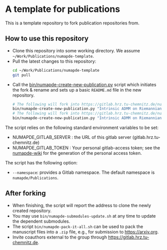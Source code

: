 # A template for publications
This is a template repository to fork publication repositories from.

## How to use this repository
* Clone this repository into some working directory. We assume `~/Work/Publications/numapde-template`.
* Pull the latest changes to this repository:
  ````bash
  cd ~/Work/Publications/numapde-template
  git pull
  ````
* Call the [bin/numapde-create-new-publication.py](bin/numapde-create-new-publication.py) script which initiates the fork & rename and sets up a basic `README.md` file in the new repository.
  ````bash
  # The following will fork into https://gitlab.hrz.tu-chemnitz.de/numapde/Publications/Riemannian-ADMM
  bin/numapde-create-new-publication.py "Intrinsic ADMM on Riemannian Manifolds" "Riemannian ADMM"
  # The following will fork into https://gitlab.hrz.tu-chemnitz.de/numapde/Sandbox/Riemannian-ADMM
  bin/numapde-create-new-publication.py "Intrinsic ADMM on Riemannian Manifolds" "Riemannian ADMM" --namespace numapde/Sandbox 
  ````

The script relies on the following standard environment variables to be set:
*  NUMAPDE_GITLAB_SERVER : the URL of this gitlab server (gitlab.hrz.tu-chemnitz.de)
*  NUMAPDE_GITLAB_TOKEN  : Your personal gitlab-access token; see the [numapde-wiki](https://www.tu-chemnitz.de/mathematik/numawiki/index.php/Incoming#Account_for_numapde_Gitlab_Repositories) for the generation of the personal access token.

The script has the following option:
*  `--namespace`: provides a Gitlab namespace. The default namespace is `numapde/Publications`.

## After forking
* When finishing, the script will report the address to clone the newly created repository.
* You may use `bin/numapde-submodules-update.sh` at any time to update the dependent submodules.
* The script `bin/numapde-pack-it-all.sh` can be used to pack the manuscript files into a `.zip` file, e.g., for submission to https://arxiv.org.
* Invite coauthors external to the group through https://gitlab.hrz.tu-chemnitz.de.

